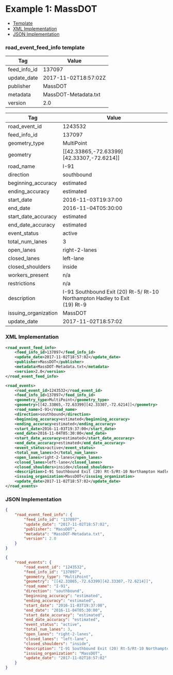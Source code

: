 # Example 1: MassDOT 

- [Template](#road_event_feed_info-template)
- [XML Implementation](#xml-implementation)
- [JSON Implementation](#json-implementation)

### road_event_feed_info template
Tag | Value
--- | -----
feed_info_id | 137097
update_date | 2017-11-02T18:57:02Z
publisher | MassDOT
metadata | MassDOT-Metadata.txt
version | 2.0

Tag | Value
--- | -----
road_event_id | 1243532
feed_info_id | 137097
geometry_type | MultiPoint
geometry | [[42.33865,-72.63399][42.33307,-72.6214]]
road_name | I-91
direction | southbound
beginning_accuracy | estimated
ending_accuracy | estimated
start_date | 2016-11-03T19:37:00
end_date | 2016-11-04T05:30:00
start_date_accuracy | estimated
end_date_accuracy | estimated
event_status | active
total_num_lanes | 3
open_lanes | right-2-lanes
closed_lanes | left-lane
closed_shoulders | inside
workers_present | n/a
restrictions | n/a
description | I-91 Southbound   Exit (20) Rt-5/ Rt-10 Northampton Hadley to Exit<br>(19) Rt-9
issuing_organization | MassDOT
update_date | 2017-11-02T18:57:02

### XML Implementation
```xml
<road_event_feed_info>
	<feed_info_id>137097</feed_info_id>
	<update_date>2017-11-02T18:57:02</update_date>
	<publisher>MassDOT</publisher>
	<metadata>MassDOT-Metadata.txt</metadata>
	<version>2.0</version>
</road_event_feed_info>
```

```xml
<road_events>
	<road_event_id>1243532</road_event_id>
	<feed_info_id>137097</feed_info_id>
	<geometry_type>MultiPoint</geometry_type>
	<geometry>[[42.33865,-72.63399][42.33307,-72.6214]]</geometry>
	<road_name>I-91</road_name>
	<direction>southbound</direction>
	<beginning_accuracy>estimated</beginning_accuracy>
	<ending_accuracy>estimated</ending_accuracy>
	<start_date>2016-11-03T19:37:00</start_date>
	<end_date>2016-11-04T05:30:00</end_date>
	<start_date_accuracy>estimated</start_date_accuracy>
	<end_date_accuracy>estimated</end_date_accuracy>
	<event_status>active</event_status>
	<total_num_lanes>3</total_num_lanes>
	<open_lanes>right-2-lanes</open_lanes>
	<closed_lanes>left-lane</closed_lanes>
	<closed_shoulders>inside</closed_shoulders>
	<description>I-91 Southbound Exit (20) Rt-5/Rt-10 Northampton Hadley to Exit (19) Rt-9</description>
	<issuing_organization>MassDOT</issuing_organization>
	<update_date>2017-11-02T18:57:02</update_date>
</road_events>
```

### JSON Implementation
```json
{
	"road_event_feed_info": {
		"feed_info_id": "137097",
		"update_date": "2017-11-02T18:57:02",
		"publisher": "MassDOT",
		"metadata": "MassDOT-Metadata.txt",
		"version": 2.0
	}
}
```

```json
{
	"road_events": {
		"road_event_id": "1243532",
		"feed_info_id": "137097",
		"geometry_type": "MultiPoint",
		"geometry": "[[42.33865,-72.63399][42.33307,-72.6214]]",
		"road_name": "I-91",
		"direction": "southbound",
		"beginning_accuracy": "estimated",
		"ending_accuracy": "estimated",
		"start_date": "2016-11-03T19:37:00",
		"end_date": "2016-11-04T05:30:00",
		"start_date_accuracy": "estimated",
		"end_date_accuracy": "estimated",
		"event_status": "active",
		"total_num_lanes": 3,
		"open_lanes": "right-2-lanes",
		"closed_lanes": "left-lane",
		"closed_shoulders": "inside",
		"description": "I-91 Southbound Exit (20) Rt-5/Rt-10 Northampton Hadley to Exit (19) Rt-9",
		"issuing_organization": "MassDOT",
		"update_date": "2017-11-02T18:57:02"
	}
}
```
